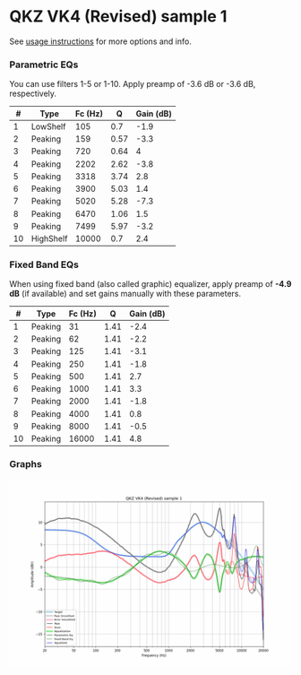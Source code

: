 # QKZ VK4 (Revised) sample 1
See [usage instructions](https://github.com/jaakkopasanen/AutoEq#usage) for more options and info.

### Parametric EQs
You can use filters 1-5 or 1-10. Apply preamp of -3.6 dB or -3.6 dB, respectively.

|   # | Type      |   Fc (Hz) |    Q |   Gain (dB) |
|-----|-----------|-----------|------|-------------|
|   1 | LowShelf  |       105 | 0.7  |        -1.9 |
|   2 | Peaking   |       159 | 0.57 |        -3.3 |
|   3 | Peaking   |       720 | 0.64 |         4   |
|   4 | Peaking   |      2202 | 2.62 |        -3.8 |
|   5 | Peaking   |      3318 | 3.74 |         2.8 |
|   6 | Peaking   |      3900 | 5.03 |         1.4 |
|   7 | Peaking   |      5020 | 5.28 |        -7.3 |
|   8 | Peaking   |      6470 | 1.06 |         1.5 |
|   9 | Peaking   |      7499 | 5.97 |        -3.2 |
|  10 | HighShelf |     10000 | 0.7  |         2.4 |

### Fixed Band EQs
When using fixed band (also called graphic) equalizer, apply preamp of **-4.9 dB** (if available) and set gains manually with these parameters.

|   # | Type    |   Fc (Hz) |    Q |   Gain (dB) |
|-----|---------|-----------|------|-------------|
|   1 | Peaking |        31 | 1.41 |        -2.4 |
|   2 | Peaking |        62 | 1.41 |        -2.2 |
|   3 | Peaking |       125 | 1.41 |        -3.1 |
|   4 | Peaking |       250 | 1.41 |        -1.8 |
|   5 | Peaking |       500 | 1.41 |         2.7 |
|   6 | Peaking |      1000 | 1.41 |         3.3 |
|   7 | Peaking |      2000 | 1.41 |        -1.8 |
|   8 | Peaking |      4000 | 1.41 |         0.8 |
|   9 | Peaking |      8000 | 1.41 |        -0.5 |
|  10 | Peaking |     16000 | 1.41 |         4.8 |

### Graphs
![](./QKZ%20VK4%20(Revised)%20sample%201.png)
